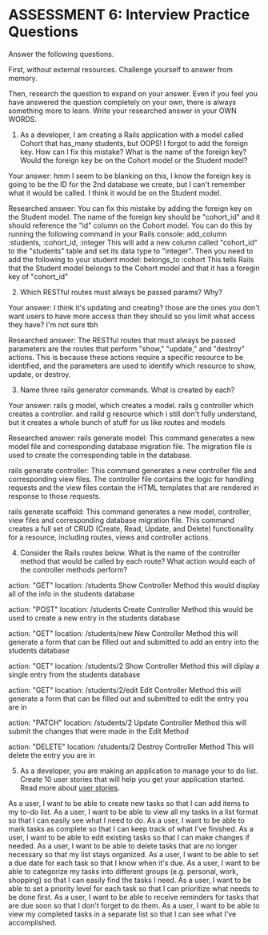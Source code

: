 # ASSESSMENT 6: Interview Practice Questions

Answer the following questions.

First, without external resources. Challenge yourself to answer from memory.

Then, research the question to expand on your answer. Even if you feel you have answered the question completely on your own, there is always something more to learn. Write your researched answer in your OWN WORDS.

1. As a developer, I am creating a Rails application with a model called Cohort that has_many students, but OOPS! I forgot to add the foreign key. How can I fix this mistake? What is the name of the foreign key? Would the foreign key be on the Cohort model or the Student model?

Your answer: hmm I seem to be blanking on this, I know the foreign key is going to be the ID for the 2nd database we create, but I can't remember what it would be called. I think it would be on the Student model. 

Researched answer: You can fix this mistake by adding the foreign key on the Student model. The name of the foreign key should be "cohort_id" and it should reference the "id" column on the Cohort model. You can do this by running the following command in your Rails console:
add_column :students, :cohort_id, :integer
This will add a new column called "cohort_id" to the "students" table and set its data type to "integer".
Then you need to add the following to your student model:
belongs_to :cohort
This tells Rails that the Student model belongs to the Cohort model and that it has a foregin key of "cohort_id"

2. Which RESTful routes must always be passed params? Why?

Your answer:  I think it's updating and creating? those are the ones you don't want users to have more access than they should so you limit what access they have? I'm  not sure tbh

Researched answer: The RESTful routes that must always be passed parameters are the routes that perform "show," "update," and "destroy" actions. This is because these actions require a specific resource to be identified, and the parameters are used to identify which resource to show, update, or destroy.

3. Name three rails generator commands. What is created by each?

Your answer: rails g model, which creates a model. rails g controller which creates a controller. and raild g resource which i still don't fully understand, but it creates a whole bunch of stuff for us like routes and models

Researched answer:
rails generate model: This command generates a new model file and corresponding database migration file. The migration file is used to create the corresponding table in the database.

rails generate controller: This command generates a new controller file and corresponding view files. The controller file contains the logic for handling requests and the view files contain the HTML templates that are rendered in response to those requests.

rails generate scaffold: This command generates a new model, controller, view files and corresponding database migration file. This command creates a full set of CRUD (Create, Read, Update, and Delete) functionality for a resource, including routes, views and controller actions.

4. Consider the Rails routes below. What is the name of the controller method that would be called by each route? What action would each of the controller methods perform?

action: "GET" location: /students
Show Controller Method
this would display all of the info in the students database

action: "POST" location: /students
Create Controller Method
this would be used to create a new entry in the students database

action: "GET" location: /students/new
New Controller Method 
this will generate a form that can be filled out and submitted to add an entry into the students database

action: "GET" location: /students/2
Show Controller Method
this will diplay a single entry from the students database

action: "GET" location: /students/2/edit
Edit Controller Method
this will generate a form that can be filled out and submitted to edit the entry you are in

action: "PATCH" location: /students/2
Update Controller Method 
this will submit the changes that were made in the Edit Method

action: "DELETE" location: /students/2
Destroy Controller Method
This will delete the entry you are in

5. As a developer, you are making an application to manage your to do list. Create 10 user stories that will help you get your application started. Read more about [user stories](https://www.atlassian.com/agile/project-management/user-stories).

As a user, I want to be able to create new tasks so that I can add items to my to-do list.
As a user, I want to be able to view all my tasks in a list format so that I can easily see what I need to do.
As a user, I want to be able to mark tasks as complete so that I can keep track of what I've finished.
As a user, I want to be able to edit existing tasks so that I can make changes if needed.
As a user, I want to be able to delete tasks that are no longer necessary so that my list stays organized.
As a user, I want to be able to set a due date for each task so that I know when it's due.
As a user, I want to be able to categorize my tasks into different groups (e.g. personal, work, shopping) so that I can easily find the tasks I need.
As a user, I want to be able to set a priority level for each task so that I can prioritize what needs to be done first.
As a user, I want to be able to receive reminders for tasks that are due soon so that I don't forget to do them.
As a user, I want to be able to view my completed tasks in a separate list so that I can see what I've accomplished.